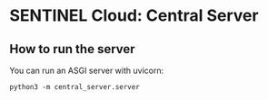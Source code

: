 # SENTINEL Cloud: Central Server

## How to run the server
You can run an ASGI server with uvicorn:

    python3 -m central_server.server